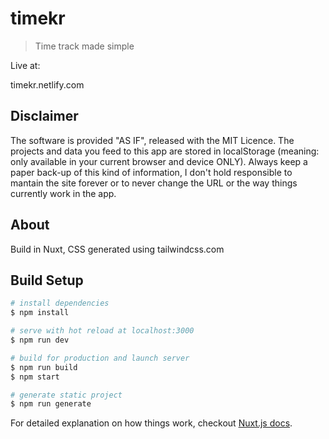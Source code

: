 # timekr

> Time track made simple

Live at:

timekr.netlify.com

## Disclaimer

The software is provided "AS IF", released with the MIT Licence. The projects and data you feed to this app are stored in localStorage (meaning: only available in your current browser and device ONLY). Always keep a paper back-up of this kind of information, I don't hold responsible to mantain the site forever or to never change the URL or the way things currently work in the app.

## About

Build in Nuxt, CSS generated using tailwindcss.com

## Build Setup

``` bash
# install dependencies
$ npm install

# serve with hot reload at localhost:3000
$ npm run dev

# build for production and launch server
$ npm run build
$ npm start

# generate static project
$ npm run generate
```

For detailed explanation on how things work, checkout [Nuxt.js docs](https://nuxtjs.org).
